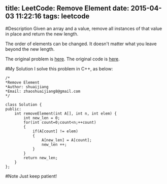 title: LeetCode: Remove Element
date: 2015-04-03 11:22:16
tags: leetcode
---


#Description
Given an array and a value, remove all instances of that value in place and return the new length.

The order of elements can be changed. It doesn't matter what you leave beyond the new length.

The original problem is [here](https://leetcode.com/problems/remove-element/ "Problem").
The original code is [here](https://github.com/shuaijiang/LeetCode/blob/master/RemoveElement.cpp "Code").

<!--more-->

#My Solution
I solve this problem in C++, as below:

	/*
	*Remove Element
	*Author: shuaijiang
	*Email: zhaoshuaijiang8@gmail.com
	*/
	
	class Solution {
	public:
	    int removeElement(int A[], int n, int elem) {
			int new_len = 0;
			for(int count=0;count<n;++count)
	        {
	        	if(A[count] != elem)
	        	{
	        		A[new_len] = A[count];
	        		new_len ++;	
	        	}
	        }
	        return new_len;
	    }
	};


#Note
Just keep patient!